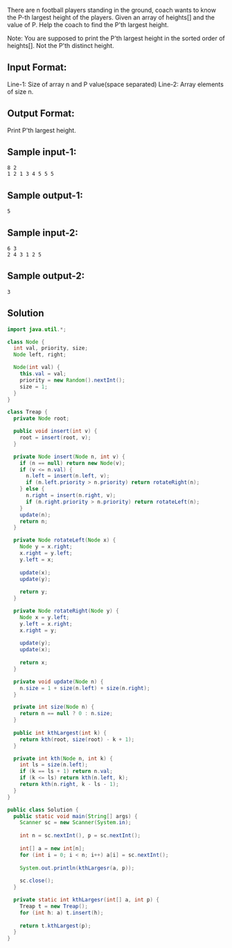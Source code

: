 
There are n football players standing in the ground, coach wants to know the P-th largest height of the players. Given an array of heights\[] and the value of P. Help the coach to find the P'th largest height.

Note: You are supposed to print the P'th largest height in the sorted order of heights\[]. Not the P'th distinct height.

Input Format:
-------------
Line-1: Size of array n and P value(space separated)
Line-2: Array elements of size n.

Output Format:
--------------
Print P'th largest height.

Sample input-1:
---------------
```
8 2
1 2 1 3 4 5 5 5
```

Sample output-1:
----------------
```
5
```

Sample input-2:
---------------
```
6 3
2 4 3 1 2 5
```

Sample output-2:
----------------
```
3
```

## Solution

```java
import java.util.*;

class Node {
  int val, priority, size;
  Node left, right;

  Node(int val) {
    this.val = val;
    priority = new Random().nextInt();
    size = 1;
  }
}

class Treap {
  private Node root;

  public void insert(int v) {
    root = insert(root, v);
  }

  private Node insert(Node n, int v) {
    if (n == null) return new Node(v);
    if (v <= n.val) {
      n.left = insert(n.left, v);
      if (n.left.priority > n.priority) return rotateRight(n);
    } else {
      n.right = insert(n.right, v);
      if (n.right.priority > n.priority) return rotateLeft(n);
    }
    update(n);
    return n;
  }

  private Node rotateLeft(Node x) {
    Node y = x.right;
    x.right = y.left;
    y.left = x;
    
    update(x);
    update(y);
    
    return y;
  }

  private Node rotateRight(Node y) {
    Node x = y.left;
    y.left = x.right;
    x.right = y;
    
    update(y);
    update(x);
    
    return x;
  }

  private void update(Node n) {
    n.size = 1 + size(n.left) + size(n.right);
  }

  private int size(Node n) {
    return n == null ? 0 : n.size;
  }
  
  public int kthLargest(int k) {
    return kth(root, size(root) - k + 1);
  }

  private int kth(Node n, int k) {
    int ls = size(n.left);
    if (k == ls + 1) return n.val;
    if (k <= ls) return kth(n.left, k);
    return kth(n.right, k - ls - 1);
  }
}

public class Solution {
  public static void main(String[] args) {
    Scanner sc = new Scanner(System.in);
    
    int n = sc.nextInt(), p = sc.nextInt();
    
    int[] a = new int[n];
    for (int i = 0; i < n; i++) a[i] = sc.nextInt();
    
    System.out.println(kthLargesr(a, p));
    
    sc.close();
  }

  private static int kthLargesr(int[] a, int p) {
    Treap t = new Treap();
    for (int h: a) t.insert(h);
    
    return t.kthLargest(p);
  }
}
```